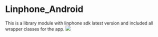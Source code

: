 # Linphone_Android
This is a library module with linphone sdk latest version and included all wrapper classes for the app.
[![](https://jitpack.io/v/nisha1801/Linphone_Android.svg)](https://jitpack.io/#nisha1801/Linphone_Android)
